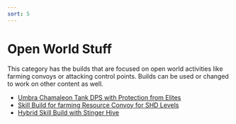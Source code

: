 ```yaml
---
sort: 5
---
```

# Open World Stuff

This category has the builds that are focused on open world activities like farming convoys
or attacking control points. Builds can be used or changed to work on other content as well.
- [Umbra Chamaleon Tank DPS with Protection from Elites](Umbra-Chameleon-PFE-Tank-DPS.md)
- [Skill Build for farming Resource Convoy for SHD Levels](Resource-Convoy-SHD-Level-Skill-Build.md)
- [Hybrid Skill Build with Stinger Hive](Hybrid-Skill-Stinger-Hive-Build.md)